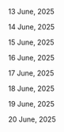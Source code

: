 13 June, 2025

14 June, 2025

15 June, 2025

16 June, 2025

17 June, 2025

18 June, 2025

19 June, 2025

20 June, 2025